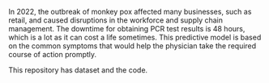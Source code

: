 In 2022, the outbreak of monkey pox affected many businesses, such as retail, and caused disruptions in the workforce and supply chain management. The downtime for obtaining PCR test results is 48 hours, which is a lot as it can cost a life sometimes. This predictive model is based on the common symptoms that would help the physician take the required course of action promptly.

This repository has dataset and the code.
